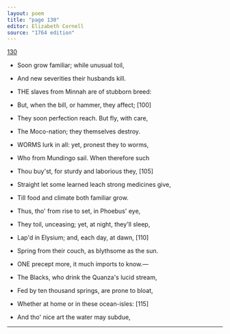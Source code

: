 ```yaml
---
layout: poem
title: "page 130"
editor: Elizabeth Cornell
source: "1764 edition"
---
```



[130]()

- Soon grow familiar; while unusual toil,
- And new severities their husbands kill.

- THE slaves from Minnah are of stubborn breed:
- But, when the bill, or hammer, they affect; [100]
- They soon perfection reach. But fly, with care,
- The Moco-nation; they themselves destroy.

- WORMS lurk in all: yet, pronest they to worms,
- Who from Mundingo sail. When therefore such
- Thou buy'st, for sturdy and laborious they, [105]
- Straight let some learned leach strong medicines give,
- Till food and climate both familiar grow.
- Thus, tho' from rise to set, in Phoebus' eye,
- They toil, unceasing; yet, at night, they'll sleep,
- Lap'd in Elysium; and, each day, at dawn, [110]
- Spring from their couch, as blythsome as the sun.

- ONE precept more, it much imports to know.—
- The Blacks, who drink the Quanza's lucid stream,
- Fed by ten thousand springs, are prone to bloat, 
- Whether at home or in these ocean-isles: [115]
- And tho' nice art the water may subdue,

---
